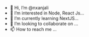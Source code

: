 - 👋 Hi, I’m @nxanjali
- 👀 I’m interested in Node, React Js...
- 🌱 I’m currently learning NextJS...
- 💞️ I’m looking to collaborate on  ...
- 📫 How to reach me ...

<!---
nxanjali/nxanjali is a ✨ special ✨ repository because its `README.md` (this file) appears on your GitHub profile.
You can click the Preview link to take a look at your changes.
--->
